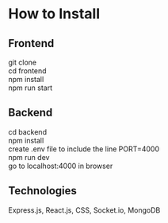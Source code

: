 # How to Install
## Frontend
git clone <repo link>
<br />
cd frontend 
<br />
npm install
<br />
npm run start
## Backend
cd backend
<br />
npm install
<br />
create .env file to include the line PORT=4000
<br />
npm run dev
<br />
go to localhost:4000 in browser
## Technologies
Express.js, React.js, CSS, Socket.io, MongoDB
